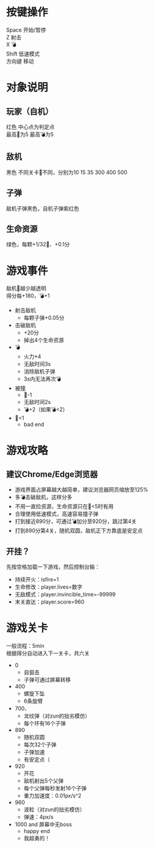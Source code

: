 # 按键操作
Space 开始/暂停  
Z 射击  
X 💣  
Shift 低速模式  
方向键 移动
# 对象说明
## 玩家（自机）
红色 中心点为判定点   
最高🧡为5
最高💣为5
## 敌机
黑色
不同关卡🧡不同，分别为10 15 35 300 400 500 
## 子弹
敌机子弹黑色，自机子弹紫红色
## 生命资源
绿色，每颗+1/32🧡、+0.1分
# 游戏事件
敌机🧡越少越透明  
得分每+180，💣+1 
- 射击敌机
  -  每颗子弹+0.05分
- 击破敌机
  - +20分
  - 掉出4个生命资源  
- 💣  
  - 火力*4
  - 无敌时间3s
  - 消除敌机子弹
  - 3s内无法再次💣 
- 被撞
  - 🧡-1
  - 无敌时间2s
  - 💣+2（如果💣<2）
- 🧡<1
  - bad end 
# 游戏攻略
## 建议Chrome/Edge浏览器
- 游戏界面占屏幕越大越简单，建议浏览器网页缩放至125%
- 多💣击破敌机，这样分多
- 不用一直捡资源，生命资源只在🧡<5时有用
- 合理使用低速模式，高速容易撞子弹
- 打到接近890分，可通过💣加分至920分，跳过第4关
- 打到890分第4关，随机双圆，敌机正下方靠底是安定点
## 开挂？
先按空格加载一下游戏，然后控制台输：
- 持续开火：isfire=1
- 生命修改：player.lives=数字
- 无敌模式：player.invincible_time=-99999
- 末关直达：player.score=960
# 游戏关卡
一般流程：5min  
根据得分自动进入下一关卡，共六关
- 0
  - 自狙击
  - 子弹可通过屏幕转移
- 400
  - 螺旋下坠
  - 6条旋臂
- 700、
  - 龙纹弹（对zun的拙劣模仿）
  - 每个环有16个子弹
- 890
  - 随机双圆
  - 每次32个子弹
  - 子弹加速
  - 有安定点（
- 920
  - 开花
  - 敌机射出5个父弹
  - 每个父弹每秒发射16个子弹
  - 重力加速度：0.01px/s^2
- 960
  - 波粒（对zun的拙劣模仿）
  - 弹速：4px/s
- 1000 and 屏幕中无boss
  - happy end
  - 我超勇的！
